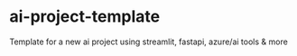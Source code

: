# ai-project-template
Template for a new ai project using streamlit, fastapi, azure/ai tools &amp; more
